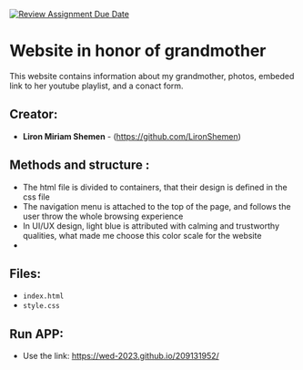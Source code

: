 [![Review Assignment Due Date](https://classroom.github.com/assets/deadline-readme-button-24ddc0f5d75046c5622901739e7c5dd533143b0c8e959d652212380cedb1ea36.svg)](https://classroom.github.com/a/GmyrjvXu)
# Website in honor of grandmother

This website contains information about my grandmother, photos, embeded link to her youtube playlist, and a conact form.


## Creator:

* **Liron Miriam Shemen** - (https://github.com/LironShemen)

## Methods and structure :

- The html file is divided to containers, that their design is defined in the css file
- The navigation menu is attached to the top of the page, and follows the user throw the whole browsing experience
- In UI/UX design, light blue is attributed with calming and trustworthy qualities, what made me choose this color scale for the website
- 


## Files:

- `index.html`
- `style.css`

## Run APP:
- Use the link: https://wed-2023.github.io/209131952/

